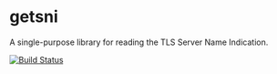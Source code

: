 # getsni

A single-purpose library for reading the TLS Server Name Indication.

[![Build Status](https://travis-ci.com/Jigsaw-Code/getsni.svg?branch=master)](https://travis-ci.com/Jigsaw-Code/getsni)

